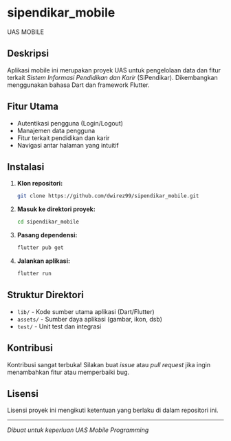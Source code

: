 # sipendikar_mobile

UAS MOBILE

## Deskripsi

Aplikasi mobile ini merupakan proyek UAS untuk pengelolaan data dan fitur terkait _Sistem Informasi Pendidikan dan Karir_ (SiPendikar). Dikembangkan menggunakan bahasa Dart dan framework Flutter.

## Fitur Utama

- Autentikasi pengguna (Login/Logout)
- Manajemen data pengguna
- Fitur terkait pendidikan dan karir
- Navigasi antar halaman yang intuitif

## Instalasi

1. **Klon repositori:**
   ```bash
   git clone https://github.com/dwirez99/sipendikar_mobile.git
   ```
2. **Masuk ke direktori proyek:**
   ```bash
   cd sipendikar_mobile
   ```
3. **Pasang dependensi:**
   ```bash
   flutter pub get
   ```
4. **Jalankan aplikasi:**
   ```bash
   flutter run
   ```

## Struktur Direktori

- `lib/` - Kode sumber utama aplikasi (Dart/Flutter)
- `assets/` - Sumber daya aplikasi (gambar, ikon, dsb)
- `test/` - Unit test dan integrasi

## Kontribusi

Kontribusi sangat terbuka! Silakan buat _issue_ atau _pull request_ jika ingin menambahkan fitur atau memperbaiki bug.

## Lisensi

Lisensi proyek ini mengikuti ketentuan yang berlaku di dalam repositori ini.

---

_Dibuat untuk keperluan UAS Mobile Programming_

